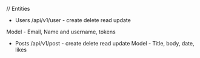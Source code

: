 // Entities
- Users 
/api/v1/user - create delete read update

Model - Email, Name and username, tokens

- Posts
/api/v1/post - create delete read update
Model - Title, body, date, likes
